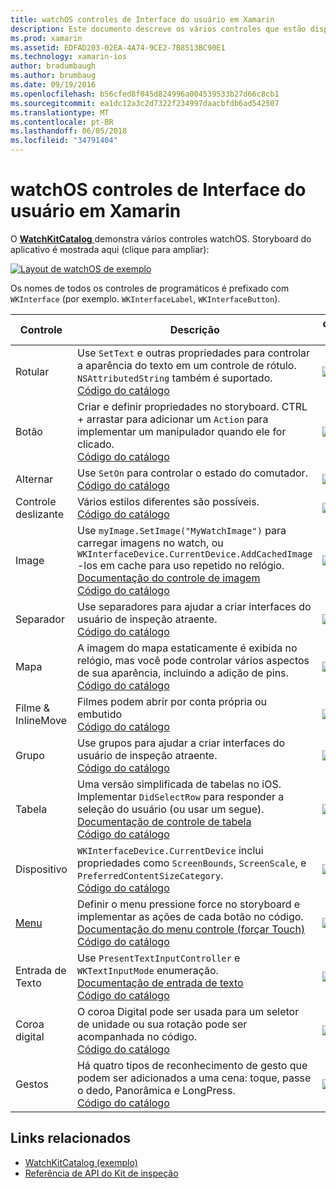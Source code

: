 ```yaml
---
title: watchOS controles de Interface do usuário em Xamarin
description: Este documento descreve os vários controles que estão disponíveis para uso nas interfaces do usuário watchOS. Ele fornece uma descrição dos rótulos, botões, opções, controles deslizantes, imagens, separadores, mapas e muito mais.
ms.prod: xamarin
ms.assetid: EDFAD203-02EA-4A74-9CE2-7B8513BC90E1
ms.technology: xamarin-ios
author: bradumbaugh
ms.author: brumbaug
ms.date: 09/19/2016
ms.openlocfilehash: b56cfed8f045d824996a004539533b27d66c8cb1
ms.sourcegitcommit: ea1dc12a3c2d7322f234997daacbfdb6ad542507
ms.translationtype: MT
ms.contentlocale: pt-BR
ms.lasthandoff: 06/05/2018
ms.locfileid: "34791404"
---
```

# <a name="watchos-user-interface-controls-in-xamarin"></a>watchOS controles de Interface do usuário em Xamarin

O [ **WatchKitCatalog** ](https://github.com/xamarin/monotouch-samples/tree/master/watchOS/WatchKitCatalog) demonstra vários controles watchOS. Storyboard do aplicativo é mostrada aqui (clique para ampliar):

[![](images/storyboard-sml.png "Layout de watchOS de exemplo")](images/storyboard.png#lightbox)

Os nomes de todos os controles de programáticos é prefixado com `WKInterface` (por exemplo. `WKInterfaceLabel`, `WKInterfaceButton`).

|Controle|Descrição|captura de tela|
|---|---|---|
|Rotular|Use `SetText` e outras propriedades para controlar a aparência do texto em um controle de rótulo. `NSAttributedString` também é suportado.<br />[Código do catálogo](https://github.com/xamarin/ios-samples/blob/master/watchOS/WatchKitCatalog/WatchKit3Extension/LabelDetailController.cs)|![](Images/label.png)|
|Botão|Criar e definir propriedades no storyboard. CTRL + arrastar para adicionar um `Action` para implementar um manipulador quando ele for clicado.<br />[Código do catálogo](https://github.com/xamarin/ios-samples/blob/master/watchOS/WatchKitCatalog/WatchKit3Extension/ButtonDetailController.cs)|![](Images/button.png)|
|Alternar|Use `SetOn` para controlar o estado do comutador.<br />[Código do catálogo](https://github.com/xamarin/ios-samples/blob/master/watchOS/WatchKitCatalog/WatchKit3Extension/SwitchDetailController.cs)|![](Images/switch.png)|
|Controle deslizante|Vários estilos diferentes são possíveis.<br />[Código do catálogo](https://github.com/xamarin/ios-samples/blob/master/watchOS/WatchKitCatalog/WatchKit3Extension/SliderDetailController.cs)|![](Images/slider.png)|
|Image|Use `myImage.SetImage("MyWatchImage")` para carregar imagens no watch, ou `WKInterfaceDevice.CurrentDevice.AddCachedImage` -los em cache para uso repetido no relógio.<br />[Documentação do controle de imagem](~/ios/watchos/user-interface/image.md)<br />[Código do catálogo](https://github.com/xamarin/ios-samples/blob/master/watchOS/WatchKitCatalog/WatchKit3Extension/ImageDetailController.cs)|![](Images/image.png)|
|Separador|Use separadores para ajudar a criar interfaces do usuário de inspeção atraente.<br />[Código do catálogo](https://github.com/xamarin/ios-samples/blob/master/watchOS/WatchKitCatalog/WatchKit3Extension/SeparatorDetailController.cs)|![](Images/separator.png)| 
|Mapa|A imagem do mapa estaticamente é exibida no relógio, mas você pode controlar vários aspectos de sua aparência, incluindo a adição de pins.<br />[Código do catálogo](https://github.com/xamarin/ios-samples/blob/master/watchOS/WatchKitCatalog/WatchKit3Extension/MapDetailController.cs)|![](Images/map.png)|
|Filme & InlineMove|Filmes podem abrir por conta própria ou embutido<br />[Código do catálogo](https://github.com/xamarin/ios-samples/blob/master/watchOS/WatchKitCatalog/WatchKit3Extension/MovieDetailController.cs)|![](Images/movie.png)|
|Grupo|Use grupos para ajudar a criar interfaces do usuário de inspeção atraente.<br />[Código do catálogo](https://github.com/xamarin/ios-samples/blob/master/watchOS/WatchKitCatalog/WatchKit3Extension/GroupDetailController.cs)|![](Images/group.png)|
|Tabela|Uma versão simplificada de tabelas no iOS. Implementar `DidSelectRow` para responder a seleção do usuário (ou usar um segue).<br />[Documentação de controle de tabela](~/ios/watchos/user-interface/table.md)<br />[Código do catálogo](https://github.com/xamarin/ios-samples/blob/master/watchOS/WatchKitCatalog/WatchKit3Extension/Table%20Detail%20Controller/TableDetailController.cs)|![](Images/table.png)|
|Dispositivo|`WKInterfaceDevice.CurrentDevice` inclui propriedades como `ScreenBounds`, `ScreenScale`, e `PreferredContentSizeCategory`.<br />[Código do catálogo](https://github.com/xamarin/ios-samples/blob/master/watchOS/WatchKitCatalog/WatchKit3Extension/DeviceDetailController.cs)|![](Images/device.png)|
|[Menu](~/ios/watchos/user-interface/menu.md)|Definir o menu pressione force no storyboard e implementar as ações de cada botão no código.<br />[Documentação do menu controle (forçar Touch)](~/ios/watchos/user-interface/menu.md)<br />[Código do catálogo](https://github.com/xamarin/ios-samples/blob/master/watchOS/WatchKitCatalog/WatchKit3Extension/ControllerDetailController.cs)|![](Images/controller.png)|
|Entrada de Texto|Use `PresentTextInputController` e `WKTextInputMode` enumeração.<br />[Documentação de entrada de texto](~/ios/watchos/user-interface/text-input.md)<br />[Código do catálogo](https://github.com/xamarin/ios-samples/blob/master/watchOS/WatchKitCatalog/WatchKit3Extension/TextInputController.cs)|![](Images/textinput.png)|
|Coroa digital|O coroa Digital pode ser usada para um seletor de unidade ou sua rotação pode ser acompanhada no código.<br />[Código do catálogo](https://github.com/xamarin/ios-samples/blob/master/watchOS/WatchKitCatalog/WatchKit3Extension/CrownDetailController.cs)|![](Images/digital-crown.png)|
|Gestos|Há quatro tipos de reconhecimento de gesto que podem ser adicionados a uma cena: toque, passe o dedo, Panorâmica e LongPress.<br />[Código do catálogo](https://github.com/xamarin/ios-samples/blob/master/watchOS/WatchKitCatalog/WatchKit3Extension/GestureDetailController.cs)|![](Images/gestures.png)|


## <a name="related-links"></a>Links relacionados

- [WatchKitCatalog (exemplo)](https://developer.xamarin.com/samples/monotouch/watchOS/WatchKitCatalog/)
- [Referência de API do Kit de inspeção](https://developer.xamarin.com/api/namespace/WatchKit/)
